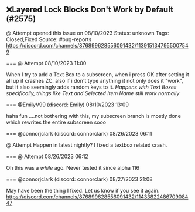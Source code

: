 ## ❌Layered Lock Blocks Don't Work by Default (#2575)
@ Attempt opened this issue on 08/10/2023
Status: unknown
Tags: Closed,Fixed
Source: #bug-reports https://discord.com/channels/876899628556091432/1139151347955007549


=== @ Attempt 08/10/2023 11:00

When I try to add a Text Box to a subscreen, when i press OK after setting it all up it crashes ZC.
also if i don't type anything it not only does it "work", but it also seemingly adds random keys to it.
*Happens with Text Boxes specifically, things like Text and Selected Item Name still work normally*

=== @EmilyV99 (discord: Emily) 08/10/2023 13:09

haha fun
....not bothering with this, my subscreen branch is mostly done which rewrites the entire subscreen sooo

=== @connorjclark (discord: connorclark) 08/26/2023 06:11

@ Attempt Happen in latest nightly? I fixed a textbox related crash.

=== @ Attempt 08/26/2023 06:12

Oh this was a *while* ago. Never tested it since alpha 116

=== @connorjclark (discord: connorclark) 08/27/2023 21:08

May have been the thing I fixed. Let us know if you see it again.
https://discord.com/channels/876899628556091432/1143382248670908447
